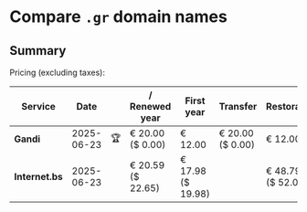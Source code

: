 # Compare `.gr` domain names

## Summary

Pricing (excluding taxes):

| Service | Date |  | / Renewed year | First year | Transfer | Restoration |
|--|--|--|--|--|--|--|
| **Gandi** | 2025-06-23 | 🏆 | € 20.00<br>($ 0.00) | € 12.00 | € 20.00<br>($ 0.00) | € 12.00 |
| **Internet.bs** | 2025-06-23 |  | € 20.59<br>($ 22.65) | € 17.98<br>($ 19.98) |  | € 48.79<br>($ 52.05) |
